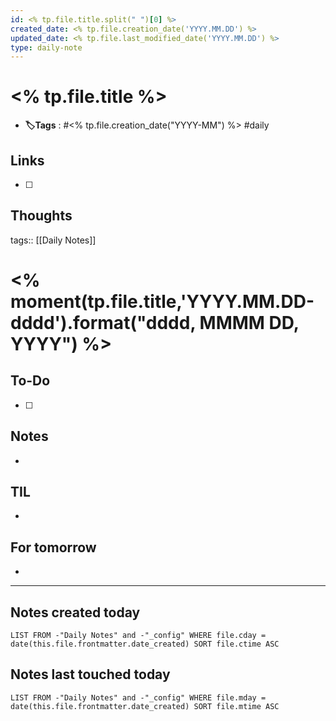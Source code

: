 ```yaml
---
id: <% tp.file.title.split(" ")[0] %>
created_date: <% tp.file.creation_date('YYYY.MM.DD') %>
updated_date: <% tp.file.last_modified_date('YYYY.MM.DD') %>
type: daily-note
---
```


# <% tp.file.title %>
- **🏷️Tags** : #<% tp.file.creation_date("YYYY-MM") %> #daily 
## Links
- [ ] 
## Thoughts




tags:: [[Daily Notes]]

# <% moment(tp.file.title,'YYYY.MM.DD-dddd').format("dddd, MMMM DD, YYYY") %>

## To-Do
- [ ] 

## Notes
- 

## TIL
- 

## For tomorrow
- 

---

## Notes created today
```dataview
LIST FROM -"Daily Notes" and -"_config" WHERE file.cday = date(this.file.frontmatter.date_created) SORT file.ctime ASC
```

## Notes last touched today
```dataview
LIST FROM -"Daily Notes" and -"_config" WHERE file.mday = date(this.file.frontmatter.date_created) SORT file.mtime ASC
```
